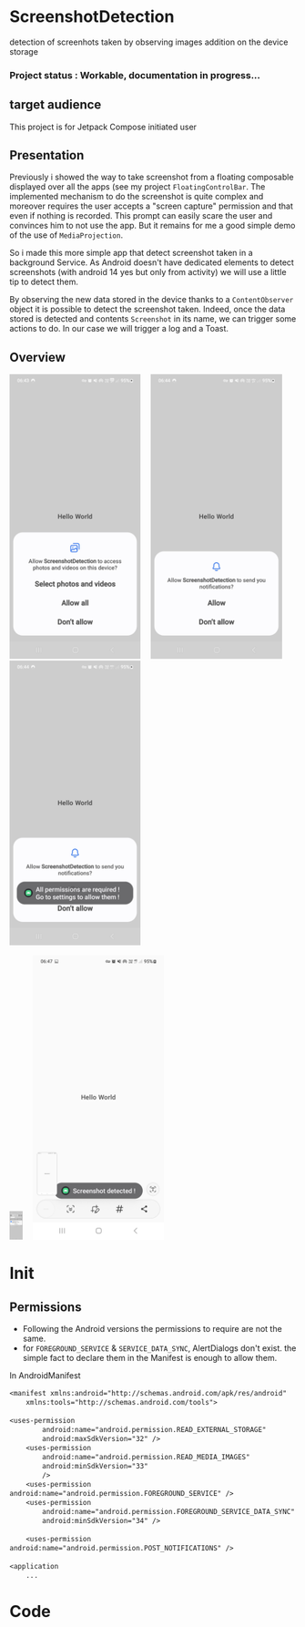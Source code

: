 # ScreenshotDetection
detection of screenhots taken by observing images addition on the device storage


### Project status : Workable, documentation in progress...

## target audience
This project is for Jetpack Compose initiated user

## Presentation
Previously i showed the way to take screenshot from a floating composable displayed over all the apps (see my project `FloatingControlBar`. The implemented mechanism to do the screenshot is quite complex and moreover requires the user accepts a "screen capture" permission and that even if nothing is recorded. This prompt can easily scare the user and convinces him to not use the app. But it remains for me a good simple demo of the use of `MediaProjection`.


So i made this more simple app that detect screenshot taken in a background Service. As Android doesn't have dedicated elements to detect screenshots (with android 14 yes but only from activity) we will use a little tip to detect them. 


By observing the new data stored in the device thanks to a `ContentObserver` object it is possible to detect the screenshot taken. Indeed, once the data stored is detected and contents `Screenshot` in its name, we can trigger some actions to do. In our case we will trigger a log and a Toast.


## Overview
<img src="/screenshots/1.jpg" alt="Alert dialog photos and videos" height="500">&emsp;
<img src="/screenshots/2.jpg" alt="Alert dialog notifications" height="500">&emsp;
<img src="/screenshots/3.jpg" alt="Toast permission refused" height="500">&emsp;


<img src="/screenshots/4.jpg" alt="Notification Service" height="50">&emsp;
<img src="/screenshots/5.jpg" alt="Toast screenshot detected" height="500">&emsp;



# Init
## Permissions 
- Following the Android versions the permissions to require are not the same.
- for `FOREGROUND_SERVICE` & `SERVICE_DATA_SYNC`, AlertDialogs don't exist. the simple fact to declare them in the Manifest is enough to allow them.


In AndroidManifest
```
<manifest xmlns:android="http://schemas.android.com/apk/res/android"
    xmlns:tools="http://schemas.android.com/tools">

<uses-permission
        android:name="android.permission.READ_EXTERNAL_STORAGE"
        android:maxSdkVersion="32" />
    <uses-permission
        android:name="android.permission.READ_MEDIA_IMAGES"
        android:minSdkVersion="33"
        />
    <uses-permission android:name="android.permission.FOREGROUND_SERVICE" />
    <uses-permission
        android:name="android.permission.FOREGROUND_SERVICE_DATA_SYNC"
        android:minSdkVersion="34" />

    <uses-permission android:name="android.permission.POST_NOTIFICATIONS" />

<application
	...
```

# Code
